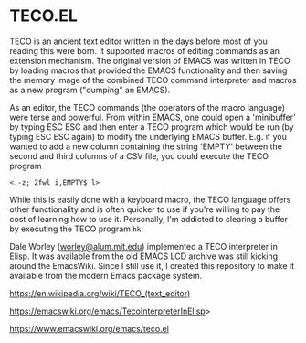 # TECO.EL

TECO is an ancient text editor written in the days before most of you
reading this were born.  It supported macros of editing commands as an
extension mechanism.  The original version of EMACS was written in
TECO by loading macros that provided the EMACS functionality and then
saving the memory image of the combined TECO command interpreter and
macros as a new program ("dumping" an EMACS).

As an editor, the TECO commands (the operators of the macro language)
were terse and powerful.  From within EMACS, one could open a
'minibuffer' by typing ESC ESC and then enter a TECO program which
would be run (by typing ESC ESC again) to modify the underlying EMACS
buffer.  E.g. if you wanted to add a new column containing the string
'EMPTY' between the second and third columns of a CSV file, you could
execute the TECO program

`<.-z; 2fwl i,EMPTY$ l>`

While this is easily done with a keyboard macro, the TECO language
offers other functionality and is often quicker to use if you're
willing to pay the cost of learning how to use it.  Personally, I'm
addicted to clearing a buffer by executing the TECO program `hk`.

Dale Worley (worley@alum.mit.edu) implemented a TECO interpreter in
Elisp.  It was available from the old EMACS LCD archive was still
kicking around the EmacsWiki.  Since I still use it, I created this
repository to make it available from the modern Emacs package system.

<https://en.wikipedia.org/wiki/TECO_(text_editor)>

<https://emacswiki.org/emacs/TecoInterpreterInElisp>>

<https://www.emacswiki.org/emacs/teco.el>

